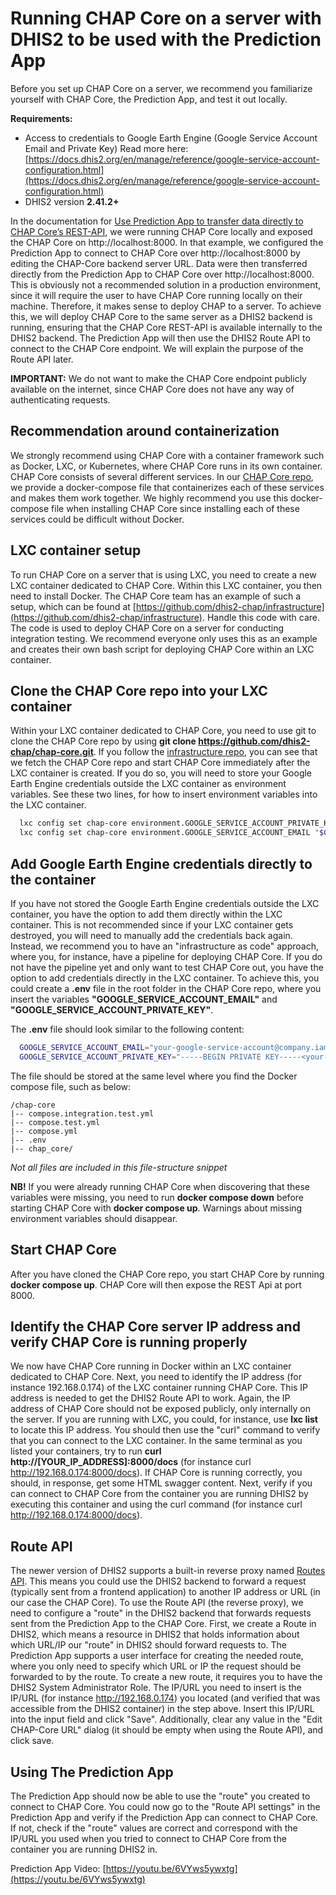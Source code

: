 # Running CHAP Core on a server with DHIS2 to be used with the Prediction App

Before you set up CHAP Core on a server, we recommend you familiarize yourself with CHAP Core, the Prediction App, and test it out locally.

**Requirements:**
  - Access to credentials to Google Earth Engine (Google Service Account Email and Private Key) Read more here: [https://docs.dhis2.org/en/manage/reference/google-service-account-configuration.html](https://docs.dhis2.org/en/manage/reference/google-service-account-configuration.html)
  - DHIS2 version **2.41.2+**

In the documentation for [Use Prediction App to transfer data directly to CHAP Core’s REST-API](https://dhis2-chap.github.io/chap-core/prediction-app/prediction-app.html), we were running CHAP Core locally and exposed the CHAP Core on http://localhost:8000. In that example, we configured the Prediction App to connect to CHAP Core over http://localhost:8000 by editing the CHAP-Core backend server URL. Data were then transferred directly from the Prediction App to CHAP Core over http://localhost:8000. This is obviously not a recommended solution in a production environment, since it will require the user to have CHAP Core running locally on their machine. Therefore, it makes sense to deploy CHAP to a server. To achieve this, we will deploy CHAP Core to the same server as a DHIS2 backend is running, ensuring that the CHAP Core REST-API is available internally to the DHIS2 backend. The Prediction App will then use the DHIS2 Route API to connect to the CHAP Core endpoint. We will explain the purpose of the Route API later.

**IMPORTANT:** We do not want to make the CHAP Core endpoint publicly available on the internet, since CHAP Core does not have any way of authenticating requests.

## Recommendation around containerization

We strongly recommend using CHAP Core with a container framework such as Docker, LXC, or Kubernetes, where CHAP Core runs in its own container. CHAP Core consists of several different services. In our [CHAP Core repo](https://github.com/dhis2-chap/chap-core), we provide a docker-compose file that containerizes each of these services and makes them work together. We highly recommend you use this docker-compose file when installing CHAP Core since installing each of these services could be difficult without Docker.

## LXC container setup
To run CHAP Core on a server that is using LXC, you need to create a new LXC container dedicated to CHAP Core. Within this LXC container, you then need to install Docker. The CHAP Core team has an example of such a setup, which can be found at [https://github.com/dhis2-chap/infrastructure](https://github.com/dhis2-chap/infrastructure). Handle this code with care. The code is used to deploy CHAP Core on a server for conducting integration testing. We recommend everyone only uses this as an example and creates their own bash script for deploying CHAP Core within an LXC container.

## Clone the CHAP Core repo into your LXC container
Within your LXC container dedicated to CHAP Core, you need to use git to clone the CHAP Core repo by using **git clone https://github.com/dhis2-chap/chap-core.git**. If you follow the [infrastructure repo](https://github.com/dhis2-chap/infrastructure), you can see that we fetch the CHAP Core repo and start CHAP Core immediately after the LXC container is created. If you do so, you will need to store your Google Earth Engine credentials outside the LXC container as environment variables. See these two lines, for how to insert environment variables into the LXC container.

```bash
  lxc config set chap-core environment.GOOGLE_SERVICE_ACCOUNT_PRIVATE_KEY "$GOOGLE_SERVICE_ACCOUNT_PRIVATE_KEY"
  lxc config set chap-core environment.GOOGLE_SERVICE_ACCOUNT_EMAIL "$GOOGLE_SERVICE_ACCOUNT_EMAIL"
```

## Add Google Earth Engine credentials directly to the container
If you have not stored the Google Earth Engine credentials outside the LXC container, you have the option to add them directly within the LXC container. This is not recommended since if your LXC container gets destroyed, you will need to manually add the credentials back again. Instead, we recommend you to have an "infrastructure as code" approach, where you, for instance, have a pipeline for deploying CHAP Core. If you do not have the pipeline yet and only want to test CHAP Core out, you have the option to add credentials directly in the LXC container. To achieve this, you could create a **.env** file in the root folder in the CHAP Core repo, where you insert the variables **"GOOGLE_SERVICE_ACCOUNT_EMAIL"** and **"GOOGLE_SERVICE_ACCOUNT_PRIVATE_KEY"**.

The **.env** file should look similar to the following content:

```bash
  GOOGLE_SERVICE_ACCOUNT_EMAIL="your-google-service-account@company.iam.gserviceaccount.com"
  GOOGLE_SERVICE_ACCOUNT_PRIVATE_KEY="-----BEGIN PRIVATE KEY-----<your-private-key>-----END PRIVATE KEY-----"
```

The file should be stored at the same level where you find the Docker compose file, such as below:

```
/chap-core
|-- compose.integration.test.yml
|-- compose.test.yml
|-- compose.yml
|-- .env
|-- chap_core/
```
*Not all files are included in this file-structure snippet*

**NB!** If you were already running CHAP Core when discovering that these variables were missing, you need to run **docker compose down** before starting CHAP Core with **docker compose up**. Warnings about missing environment variables should disappear.

## Start CHAP Core
After you have cloned the CHAP Core repo, you start CHAP Core by running **docker compose up**. CHAP Core will then expose the REST Api at port 8000.

## Identify the CHAP Core server IP address and verify CHAP Core is running properly
We now have CHAP Core running in Docker within an LXC container dedicated to CHAP Core. Next, you need to identify the IP address (for instance 192.168.0.174) of the LXC container running CHAP Core. This IP address is needed to get the DHIS2 Route API to work. Again, the IP address of CHAP Core should not be exposed publicly, only internally on the server. If you are running with LXC, you could, for instance, use **lxc list** to locate this IP address. You should then use the "curl" command to verify that you can connect to the LXC container. In the same terminal as you listed your containers, try to run **curl http://[YOUR_IP_ADDRESS]:8000/docs** (for instance curl http://192.168.0.174:8000/docs). If CHAP Core is running correctly, you should, in response, get some HTML swagger content. Next, verify if you can connect to CHAP Core from the container you are running DHIS2 by executing this container and using the curl command (for instance curl http://192.168.0.174:8000/docs).

## Route API
The newer version of DHIS2 supports a built-in reverse proxy named [Routes API](https://docs.dhis2.org/en/develop/using-the-api/dhis-core-version-241/route.html). This means you could use the DHIS2 backend to forward a request (typically sent from a frontend application) to another IP address or URL (in our case the CHAP Core). To use the Route API (the reverse proxy), we need to configure a "route" in the DHIS2 backend that forwards requests sent from the Prediction App to the CHAP Core. First, we create a Route in DHIS2, which means a resource in DHIS2 that holds information about which URL/IP our "route" in DHIS2 should forward requests to. The Prediction App supports a user interface for creating the needed route, where you only need to specify which URL or IP the request should be forwarded to by the route. To create a new route, it requires you to have the DHIS2 System Administrator Role. The IP/URL you need to insert is the IP/URL (for instance http://192.168.0.174) you located (and verified that was accessible from the DHIS2 container) in the step above. Insert this IP/URL into the input field and click "Save". Additionally, clear any value in the "Edit CHAP-Core URL" dialog (it should be empty when using the Route API), and click save.

## Using The Prediction App
The Prediction App should now be able to use the "route" you created to connect to CHAP Core. You could now go to the "Route API settings" in the Prediction App and verify if the Prediction App can connect to CHAP Core. If not, check if the "route" values are correct and correspond with the IP/URL you used when you tried to connect to CHAP Core from the container you are running DHIS2 in. 

Prediction App Video: [https://youtu.be/6VYws5ywxtg](https://youtu.be/6VYws5ywxtg)

